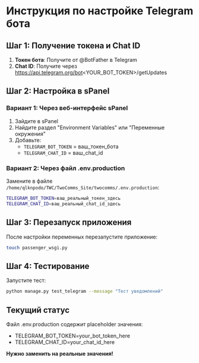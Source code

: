 # Инструкция по настройке Telegram бота

## Шаг 1: Получение токена и Chat ID

1. **Токен бота**: Получите от @BotFather в Telegram
2. **Chat ID**: Получите через https://api.telegram.org/bot<YOUR_BOT_TOKEN>/getUpdates

## Шаг 2: Настройка в sPanel

### Вариант 1: Через веб-интерфейс sPanel
1. Зайдите в sPanel
2. Найдите раздел "Environment Variables" или "Переменные окружения"
3. Добавьте:
   - `TELEGRAM_BOT_TOKEN` = ваш_токен_бота
   - `TELEGRAM_CHAT_ID` = ваш_chat_id

### Вариант 2: Через файл .env.production
Замените в файле `/home/qlknpodo/TWC/TwoComms_Site/twocomms/.env.production`:

```bash
TELEGRAM_BOT_TOKEN=ваш_реальный_токен_здесь
TELEGRAM_CHAT_ID=ваш_реальный_chat_id_здесь
```

## Шаг 3: Перезапуск приложения

После настройки переменных перезапустите приложение:
```bash
touch passenger_wsgi.py
```

## Шаг 4: Тестирование

Запустите тест:
```bash
python manage.py test_telegram --message "Тест уведомлений"
```

## Текущий статус

Файл .env.production содержит placeholder значения:
- TELEGRAM_BOT_TOKEN=your_bot_token_here
- TELEGRAM_CHAT_ID=your_chat_id_here

**Нужно заменить на реальные значения!**

